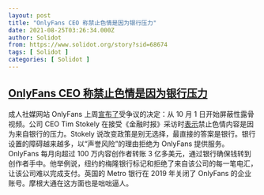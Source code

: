 ```yaml
---
layout: post
title: "OnlyFans CEO 称禁止色情是因为银行压力"
date: 2021-08-25T03:26:34.000Z
author: Solidot
from: https://www.solidot.org/story?sid=68674
tags: [ Solidot ]
categories: [ Solidot ]
---
```

<!--1629861994000-->
[OnlyFans CEO 称禁止色情是因为银行压力](https://www.solidot.org/story?sid=68674)
------

<div>
成人社媒网站 OnlyFans 上周<a href="https://www.solidot.org/story?sid=68607">宣布了</a>受争议的决定：从 10 月 1 日开始屏蔽性露骨视频。公司 CEO Tim Stokely 在接受《金融时报》采访时<a href="https://www.ft.com/content/7b8ce71c-a87a-440e-9f3d-58069ca0480b">表示</a>禁止色情内容是因为来自银行的压力。Stokely 说改变政策是别无选择，最直接的答案是银行。银行设置的障碍越来越多，以“声誉风险”的理由拒绝为 OnlyFans 提供服务。OnlyFans 每月向超过 100 万内容创作者转账 3 亿多美元，通过银行确保钱转到创作者手中。他举例说，纽约的梅隆银行标记和拒绝了来自该公司的每一笔电汇，让该公司难以完成支付。英国的 Metro 银行在 2019 年关闭了 OnlyFans 的企业账号。摩根大通在这方面也是咄咄逼人。
</div>
